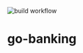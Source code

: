 ![build workflow](https://github.com/alekssro/go-banking/actions/workflows/go.yml/badge.svg)

# go-banking

